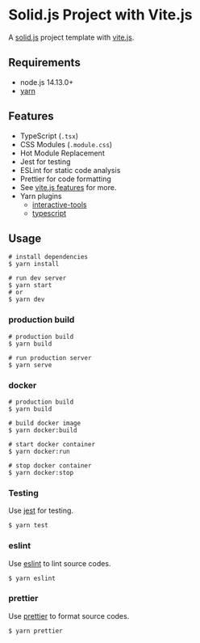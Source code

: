 # Solid.js Project with Vite.js

A [solid.js](https://www.solidjs.com/) project template with [vite.js](https://vitejs.dev/). 

## Requirements

* node.js 14.13.0+
* [yarn](https://yarnpkg.com/)

## Features

* TypeScript (`.tsx`)
* CSS Modules (`.module.css`)
* Hot Module Replacement
* Jest for testing
* ESLint for static code analysis
* Prettier for code formatting
* See [vite.js features](https://vitejs.dev/guide/features.html) for more.
* Yarn plugins
    * [interactive-tools](https://github.com/yarnpkg/berry/tree/master/packages/plugin-interactive-tools)
    * [typescript](https://github.com/yarnpkg/berry/tree/master/packages/plugin-typescript)

## Usage

```shell
# install dependencies
$ yarn install

# run dev server
$ yarn start
# or
$ yarn dev
```

### production build

```
# production build
$ yarn build

# run production server
$ yarn serve
```

### docker

```
# production build
$ yarn build

# build docker image
$ yarn docker:build

# start docker container
$ yarn docker:run

# stop docker container
$ yarn docker:stop
```

### Testing

Use [jest](https://jestjs.io/) for testing.
```shell
$ yarn test
```

### eslint

Use [eslint](https://eslint.org/) to lint source codes.

```shell
$ yarn eslint
```

### prettier

Use [prettier](https://prettier.io/) to format source codes.

```shell
$ yarn prettier
```
